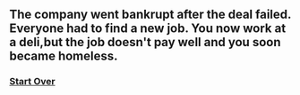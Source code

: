 ## The company went bankrupt after the deal failed. Everyone had to find a new job. You now work at a deli,but the job doesn't pay well and you soon became homeless.

### [Start Over](./home.md)
